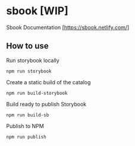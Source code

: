# sbook [WIP]

Sbook Documentation [https://sbook.netlify.com/]

## How to use

Run storybook locally
```
npm run storybook
```

Create a static build of the catalog
```
npm run build-storybook
```

Build ready to publish Storybook 
```
npm run build-sb
```

Publish to NPM
```
npm run publish
```

